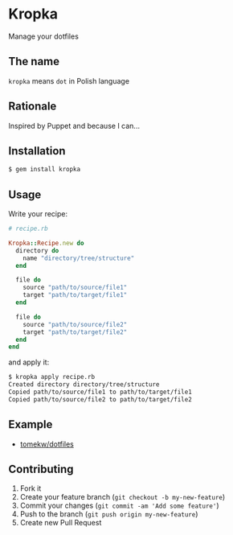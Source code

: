 # Kropka

Manage your dotfiles

## The name

`kropka` means `dot` in Polish language

## Rationale

Inspired by Puppet and because I can...

## Installation

``` bash
$ gem install kropka
```

## Usage

Write your recipe:

``` ruby
# recipe.rb

Kropka::Recipe.new do
  directory do
    name "directory/tree/structure"
  end

  file do
    source "path/to/source/file1"
    target "path/to/target/file1"
  end

  file do
    source "path/to/source/file2"
    target "path/to/target/file2"
  end
end
```

and apply it:

``` bash
$ kropka apply recipe.rb
Created directory directory/tree/structure
Copied path/to/source/file1 to path/to/target/file1
Copied path/to/source/file2 to path/to/target/file2
```

## Example

* [tomekw/dotfiles](https://github.com/tomekw/dotfiles)

## Contributing

1. Fork it
2. Create your feature branch (`git checkout -b my-new-feature`)
3. Commit your changes (`git commit -am 'Add some feature'`)
4. Push to the branch (`git push origin my-new-feature`)
5. Create new Pull Request
